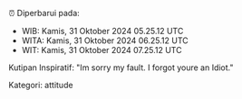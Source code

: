 ⏰ Diperbarui pada:
- WIB: Kamis, 31 Oktober 2024 05.25.12 UTC
- WITA: Kamis, 31 Oktober 2024 06.25.12 UTC
- WIT: Kamis, 31 Oktober 2024 07.25.12 UTC

Kutipan Inspiratif:
"Im sorry my fault. I forgot youre an Idiot."


Kategori: attitude

